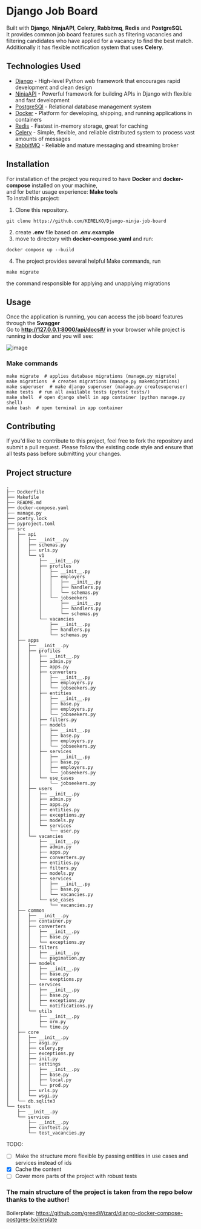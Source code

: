 # Django Job Board

Built with **Django**, **NinjaAPI**, **Celery**, **Rabbitmq**, **Redis** and **PostgreSQL**  
It provides common job board features such as filtering vacancies and filtering candidates who have applied for a vacancy to find the best match.   
Additionally it has flexible notification system that uses **Celery**.  

## Technologies Used

- [Django](https://www.djangoproject.com/) - High-level Python web framework that encourages rapid development and clean design
- [NinjaAPI](https://django-ninja.dev/) - Powerful framework for building APIs in Django with flexible and fast development
- [PostgreSQl](https://www.postgresql.org/) - Relational database management system
- [Docker](https://www.docker.com/) - Platform for developing, shipping, and running applications in containers
- [Redis](https://redis.io/) - Fastest in-memory storage, great for caching
- [Celery](https://docs.celeryq.dev/en/stable/) - Simple, flexible, and reliable distributed system to process vast amounts of messages
- [RabbitMQ](https://www.rabbitmq.com/) - Reliable and mature messaging and streaming broker
## Installation
For installation of the project you required to have __Docker__ and __docker-compose__ installed on your machine,  
and for better usage experience: __Make tools__  
To install this project:

1. Clone this repository.
```
git clone https://github.com/KERELKO/Django-ninja-job-board
```
2. create __.env__ file based on **.env.example**
3. move to directory with __docker-compose.yaml__ and run:
```
docker compose up --build
```
4. The project provides several helpful Make commands, run
```
make migrate
```
the command responsible for applying and unapplying migrations

## Usage

Once the application is running, you can access the job board features through the __Swagger__  
Go to __http://127.0.0.1:8000/api/docs#/__ in your browser while project is running in docker and you will see:

![image](https://github.com/KERELKO/Django-ninja-job-board/assets/89779202/729725bf-6716-4cca-9e73-5e1aa2b1a5f3)

### Make commands
```
make migrate  # applies database migrations (manage.py migrate)
make migrations  # creates migrations (manage.py makemigrations) 
make superuser  # make django superuser (manage.py createsuperuser)
make tests  # run all available tests (pytest tests/)
make shell  # open django shell in app container (python manage.py shell)
make bash  # open terminal in app container
```
## Contributing

If you'd like to contribute to this project, feel free to fork the repository and submit a pull request. Please follow the existing code style and ensure that all tests pass before submitting your changes.

## Project structure

```
.
├── Dockerfile
├── Makefile
├── README.md
├── docker-compose.yaml
├── manage.py
├── poetry.lock
├── pyproject.toml
├── src
│   ├── api
│   │   ├── __init__.py
│   │   ├── schemas.py
│   │   ├── urls.py
│   │   └── v1
│   │       ├── __init__.py
│   │       ├── profiles
│   │       │   ├── __init__.py
│   │       │   ├── employers
│   │       │   │   ├── __init__.py
│   │       │   │   ├── handlers.py
│   │       │   │   └── schemas.py
│   │       │   └── jobseekers
│   │       │       ├── __init__.py
│   │       │       ├── handlers.py
│   │       │       └── schemas.py
│   │       └── vacancies
│   │           ├── __init__.py
│   │           ├── handlers.py
│   │           └── schemas.py
│   ├── apps
│   │   ├── __init__.py
│   │   ├── profiles
│   │   │   ├── __init__.py
│   │   │   ├── admin.py
│   │   │   ├── apps.py
│   │   │   ├── converters
│   │   │   │   ├── __init__.py
│   │   │   │   ├── employers.py
│   │   │   │   └── jobseekers.py
│   │   │   ├── entities
│   │   │   │   ├── __init__.py
│   │   │   │   ├── base.py
│   │   │   │   ├── employers.py
│   │   │   │   └── jobseekers.py
│   │   │   ├── filters.py
│   │   │   ├── models
│   │   │   │   ├── __init__.py
│   │   │   │   ├── base.py
│   │   │   │   ├── employers.py
│   │   │   │   └── jobseekers.py
│   │   │   ├── services
│   │   │   │   ├── __init__.py
│   │   │   │   ├── base.py
│   │   │   │   ├── employers.py
│   │   │   │   └── jobseekers.py
│   │   │   └── use_cases
│   │   │       └── jobseekers.py
│   │   ├── users
│   │   │   ├── __init__.py
│   │   │   ├── admin.py
│   │   │   ├── apps.py
│   │   │   ├── entities.py
│   │   │   ├── exceptions.py
│   │   │   ├── models.py
│   │   │   └── services
│   │   │       └── user.py
│   │   └── vacancies
│   │       ├── __init__.py
│   │       ├── admin.py
│   │       ├── apps.py
│   │       ├── converters.py
│   │       ├── entities.py
│   │       ├── filters.py
│   │       ├── models.py
│   │       ├── services
│   │       │   ├── __init__.py
│   │       │   ├── base.py
│   │       │   └── vacancies.py
│   │       └── use_cases
│   │           └── vacancies.py
│   ├── common
│   │   ├── __init__.py
│   │   ├── container.py
│   │   ├── converters
│   │   │   ├── __init__.py
│   │   │   ├── base.py
│   │   │   └── exceptions.py
│   │   ├── filters
│   │   │   ├── __init__.py
│   │   │   └── pagination.py
│   │   ├── models
│   │   │   ├── __init__.py
│   │   │   ├── base.py
│   │   │   └── exeptions.py
│   │   ├── services
│   │   │   ├── __init__.py
│   │   │   ├── base.py
│   │   │   ├── exceptions.py
│   │   │   └── notifications.py
│   │   └── utils
│   │       ├── __init__.py
│   │       ├── orm.py
│   │       └── time.py
│   ├── core
│   │   ├── __init__.py
│   │   ├── asgi.py
│   │   ├── celery.py
│   │   ├── exceptions.py
│   │   ├── init.py
│   │   ├── settings
│   │   │   ├── __init__.py
│   │   │   ├── base.py
│   │   │   ├── local.py
│   │   │   └── prod.py
│   │   ├── urls.py
│   │   └── wsgi.py
│   └── db.sqlite3
└── tests
    ├── __init__.py
    └── services
        ├── __init__.py
        ├── conftest.py
        └── test_vacancies.py
```
TODO:
 - [ ] Make the structure more flexible by passing entities in use cases and services instead of ids
 - [X] Cache the content
 - [ ] Cover more parts of the project with robust tests  
### The main structure of the project is taken from the repo below thanks to the author!
Boilerplate: https://github.com/greedWizard/django-docker-compose-postgres-boilerplate
